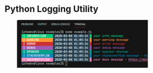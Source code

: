 # Python Logging Utility

<figure><img src="../../.gitbook/assets/image (3) (1) (2) (2).png" alt=""><figcaption></figcaption></figure>
